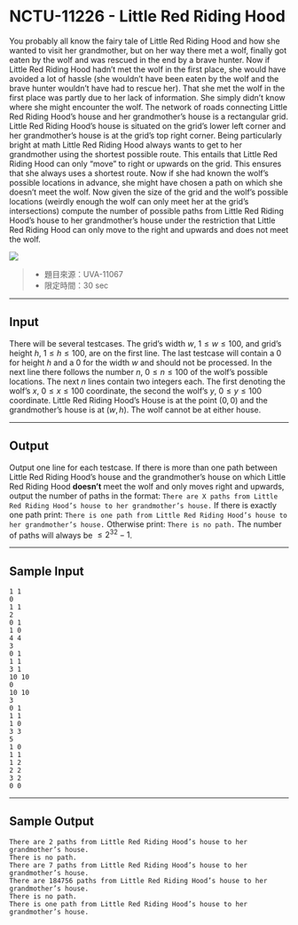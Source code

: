 # NCTU-11226 - Little Red Riding Hood

You probably all know the fairy tale of Little Red Riding Hood and how she wanted to visit her grandmother, but on her way there met a wolf, finally got eaten by the wolf and was rescued in the end by a brave hunter. Now if Little Red Riding Hood hadn’t met the wolf in the first place, she would have avoided a lot of hassle (she wouldn’t have been eaten by the wolf and the brave hunter wouldn’t have had to rescue her). That she met the wolf in the first place was partly due to her lack of information. She simply didn’t know where she might encounter the wolf.
The network of roads connecting Little Red Riding Hood’s house and her grandmother’s house is a rectangular grid. Little Red Riding Hood’s house is situated on the grid’s lower left corner and her grandmother’s house is at the grid’s top right corner. Being particularly bright at math Little Red Riding Hood always wants to get to her grandmother using the shortest possible route. This entails that Little Red Riding Hood can only “move” to right or upwards on the grid. This ensures that she always uses a shortest route. Now if she had known the wolf’s possible locations in advance, she might have chosen a path on which she doesn’t meet the wolf.
Now given the size of the grid and the wolf’s possible locations (weirdly enough the wolf can only meet her at the grid’s intersections) compute the number of possible paths from Little Red Riding Hood’s house to her grandmother’s house under the restriction that Little Red Riding Hood can only move to the right and upwards and does not meet the wolf.

![](https://i.imgur.com/SXzFnvq.png)

> * 題目來源：UVA-11067
> * 限定時間：30 sec

---
## Input

There will be several testcases. The grid’s width $w$, $1 \le w \le 100$, and grid’s height $h$, $1 \le h \le 100$, are on the first line. The last testcase will contain a $0$ for height $h$ and a $0$ for the width $w$ and should not be processed. In the next line there follows the number $n$, $0 \le n \le 100$ of the wolf’s possible locations.
The next $n$ lines contain two integers each. The first denoting the wolf’s $x$, $0 \le x \le 100$ coordinate, the second the wolf’s $y$, $0 \le y \le 100$ coordinate. Little Red Riding Hood’s House is at the point $(0, 0)$ and the grandmother’s house is at $(w, h)$. The wolf cannot be at either house.

---
## Output

Output one line for each testcase. If there is more than one path between Little Red Riding Hood’s house and the grandmother’s house on which Little Red Riding Hood **doesn’t** meet the wolf and only moves right and upwards, output the number of paths in the format:
`There are X paths from Little Red Riding Hood’s house to her grandmother’s house.`
If there is exactly one path print:
`There is one path from Little Red Riding Hood’s house to her grandmother’s house.`
Otherwise print:
`There is no path.`
The number of paths will always be $\le 2^32 − 1$.

---
## Sample Input

```
1 1
0
1 1
2
0 1
1 0
4 4
3
0 1
1 1
3 1
10 10
0
10 10
3
0 1
1 1
1 0
3 3
5
1 0
1 1
1 2
2 2
3 2
0 0
```

---
## Sample Output

```
There are 2 paths from Little Red Riding Hood’s house to her grandmother’s house.
There is no path.
There are 7 paths from Little Red Riding Hood’s house to her grandmother’s house.
There are 184756 paths from Little Red Riding Hood’s house to her grandmother’s house.
There is no path.
There is one path from Little Red Riding Hood’s house to her grandmother’s house.
```